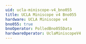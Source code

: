 ```yaml
---
uid: ucla-miniscope-v4_bno055
title: UCLA Miniscope v4 Bno055
hardware: UCLA Miniscope v4
bno055: true
bnoOperator: PolledBno055Data
hardwareOperator: UclaMiniscopeV4
---
```

